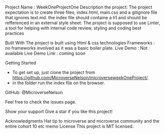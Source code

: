 Project Name : 
WeekOneProjectOne
Description the project:
The project expectation is to create three files, index.html, main.css and a gitignore file that ignores text.md. the index file should containe a h1 and should be refferenced in an external style sheet.
The project is supposed to use Linter, a tool for helping with internal code review, styling and coding best practices

Built With
The project is built using Html & css technologies
Frameworks : no frameworks involved as it was a basic boiler plate.
Live Demo : Not available
Live Demo Link : coming soon

Getting Started
- To get set up, just clone the project from https://github.com/MicroverseNelson/microverseweekOneProject/.
- in the folder run the index file on the browser.



GitHub: @MicroverseNelson



Feel free to check the issues page.

Show your support
Give a star if you like this project!

Acknowledgments
Hat tip to microverse and microverse community and the entire cohort 10
etc
memo License
This project is MIT licensed.
